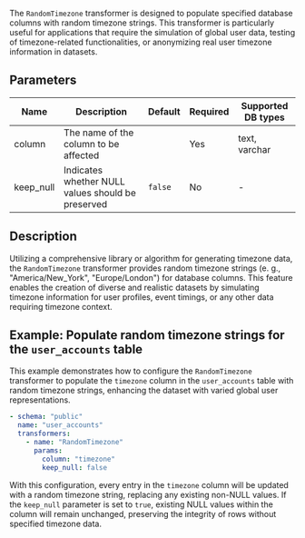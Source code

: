 The `RandomTimezone` transformer is designed to populate specified database columns with random timezone strings. This transformer is particularly useful for applications that require the simulation of global user data, testing of timezone-related functionalities, or anonymizing real user timezone information in datasets.

## Parameters

| Name      | Description                                          | Default | Required | Supported DB types |
|-----------|------------------------------------------------------|---------|----------|--------------------|
| column    | The name of the column to be affected               |         | Yes      | text, varchar      |
| keep_null | Indicates whether NULL values should be preserved  | `false` | No       | -                  |

## Description

Utilizing a comprehensive library or algorithm for generating timezone data, the `RandomTimezone` transformer provides random timezone strings (e. g., "America/New_York", "Europe/London") for database columns. This feature enables the creation of diverse and realistic datasets by simulating timezone information for user profiles, event timings, or any other data requiring timezone context.

## Example: Populate random timezone strings for  the `user_accounts` table

This example demonstrates how to configure the `RandomTimezone` transformer to populate the `timezone` column in the `user_accounts` table with random timezone strings, enhancing the dataset with varied global user representations.

```yaml title="RandomTimezone transformer example"
- schema: "public"
  name: "user_accounts"
  transformers:
    - name: "RandomTimezone"
      params:
        column: "timezone"
        keep_null: false
```

With this configuration, every entry in the `timezone` column will be updated with a random timezone string, replacing any existing non-NULL values. If the `keep_null` parameter is set to `true`, existing NULL values within the column will remain unchanged, preserving the integrity of rows without specified timezone data.
